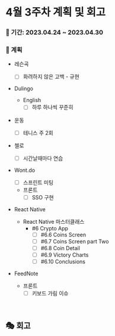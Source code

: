 # 4월 3주차 계획 및 회고

### 📆 기간: 2023.04.24 ~ 2023.04.30

### 📑 계획

- 레슨곡

  - [ ] 화려하지 않은 고백 - 규현
- Dulingo
  - English
    - [ ] 하루 하나씩 꾸준히
- 운동
  - [ ] 테니스 주 2회
- 첼로
  - [ ] 시간날때마다 연습
- Wont.do
  - [ ] 스프린트 미팅
  - 프론트
    - [ ] SSO 구현
- React Native
  - React Native 마스터클래스
    - #6 Crypto App
      - [ ] #6.6 Coins Screen
      - [ ] #6.7 Coins Screen part Two
      - [ ] #6.8 Coin Detail
      - [ ] #6.9 Victory Charts
      - [ ] #6.10 Conclusions
- FeedNote
  - 프론트
    - [ ] 키보드 가림 이슈

<br/>

## 🎭 회고
